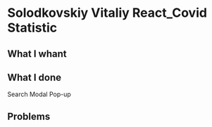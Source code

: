 # Solodkovskiy Vitaliy React_Covid Statistic

## What I whant


## What I done
 Search
 Modal Pop-up


## Problems
